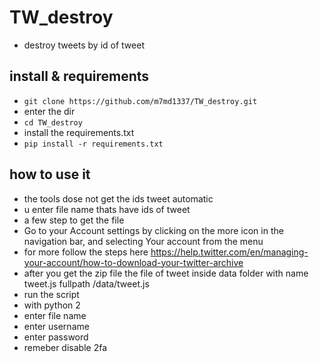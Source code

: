 # TW_destroy

* destroy tweets by id of tweet
## install & requirements
* ```git clone https://github.com/m7md1337/TW_destroy.git ```
* enter the dir 
*  ``` cd TW_destroy ```
*  install the requirements.txt
* ``` pip install -r requirements.txt ```
## how to use it 
* the tools dose not get the ids tweet automatic
* u enter file name thats have ids of tweet 
* a few step to get the file 
* Go to your Account settings by clicking on the more  icon in the navigation bar, and selecting Your account from the menu
* for more follow the steps here https://help.twitter.com/en/managing-your-account/how-to-download-your-twitter-archive
* after you get the zip file  the file of tweet inside data folder with name  tweet.js fullpath /data/tweet.js
* run the script
* with python 2 
* enter file name 
* enter username
* enter password
* remeber disable 2fa
